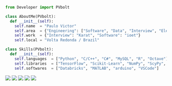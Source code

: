 ```python
from Developer import PVbolt

class AboutMe(PVbolt):
  def __init__(self):
    self.name  = "Paulo Victor"
    self.area  = {"Engineering": ["Software", "Data", "Interview", "Electrical"], "Developer": self.languages}
    self.work  = {"Interview": "Karat", "Software": "ioet"}
    self.local = "Volta Redonda / Brazil"

class Skills(PVbolt):
  def __init__(self):
    self.languages  = ["Python", "C/C++", "C#", "MySQL", "R", "Octave"]
    self.libraries  = ["TensorFlow", "Scikit-Learn", "NumPy", "ScyPy", "Pandas", "Tweepy", "BeautifulSoup", "Matplotlib"]
    self.softwares  = ["Databricks", "MATLAB", "arduino", "VSCode"]
```

<p align="left">
  <a href="mailto:pvictor_vs@hotmail.com" alt="Outlook">
  <img src="https://img.shields.io/badge/-Outlook-0072C6?style=flat-square&labelColor=0072C6&logo=microsoftoutlook&logoColor=white&link=mailto:pvictor_vs@hotmail.com" /></a>

  <a href="https://www.linkedin.com/in/paulovictoreel/" alt="Linkedin">
  <img src="https://img.shields.io/badge/-Linkedin-0e76a8?style=flat-square&logo=Linkedin&logoColor=white&link=https://www.linkedin.com/in/paulovictoreel/" /></a>

  <a href="https://wa.me/5524992588128" alt="WhatsApp">
  <img src="https://img.shields.io/badge/-WhatsApp-25d366?style=flat-square&labelColor=25d366&logo=whatsapp&logoColor=white&link=https://wa.me/5524992588128"/></a>

  <a href="https://www.facebook.com/paulovictor.eel" alt="Facebook">
  <img src="https://img.shields.io/badge/-Facebook-3b5998?style=flat-square&labelColor=3b5998&logo=facebook&logoColor=white&link=https://www.facebook.com/paulovictor.eel"/></a>

  <a href="https://www.instagram.com/pvbolt" alt="Instagram">
  <img src="https://img.shields.io/badge/-Instagram-DF0174?style=flat-square&labelColor=DF0174&logo=instagram&logoColor=white&link=https://www.instagram.com/pvbolt"/></a>
</p>  
